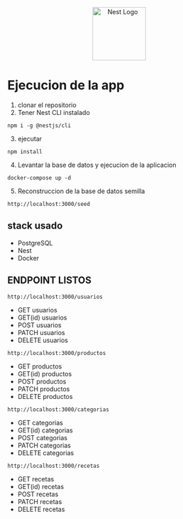 <p align="center">
  <a href="http://nestjs.com/" target="blank"><img src="https://nestjs.com/img/logo-small.svg" width="120" alt="Nest Logo" /></a>
</p>

# Ejecucion de la app

1. clonar el repositorio
2. Tener Nest CLI instalado
```
npm i -g @nestjs/cli
```
3. ejecutar
```
npm install

```
4. Levantar la base de datos y ejecucion de la aplicacion
```
docker-compose up -d 
```
5. Reconstruccion de la base de datos semilla
```
http://localhost:3000/seed
```

## stack usado
* PostgreSQL
* Nest
* Docker
## ENDPOINT LISTOS
```
http://localhost:3000/usuarios
```
* GET usuarios
* GET(id) usuarios
* POST usuarios
* PATCH usuarios
* DELETE usuarios

```
http://localhost:3000/productos
```
* GET productos
* GET(id) productos
* POST productos
* PATCH productos
* DELETE productos

```
http://localhost:3000/categorias
```
* GET categorias
* GET(id) categorias
* POST categorias
* PATCH categorias
* DELETE categorias
```
http://localhost:3000/recetas
```
* GET recetas
* GET(id) recetas
* POST recetas
* PATCH recetas
* DELETE recetas